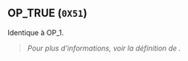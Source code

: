 ## OP_TRUE (`0X51`)

Identique à OP_1.

> *Pour plus d'informations, voir la définition de [](/dictionnaire/./O.md#op_1-0x51).*

